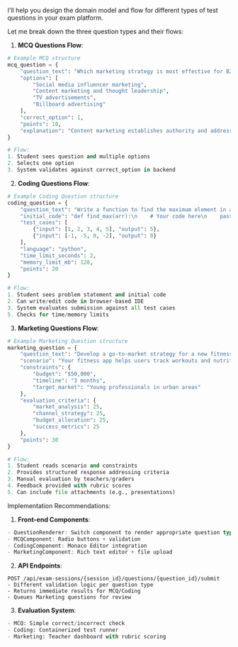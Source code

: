 I'll help you design the domain model and flow for different types of test questions in your exam platform.

Let me break down the three question types and their flows:

1. **MCQ Questions Flow**:

```python
# Example MCQ structure
mcq_question = {
    "question_text": "Which marketing strategy is most effective for B2B SaaS?",
    "options": [
        "Social media influencer marketing",
        "Content marketing and thought leadership",
        "TV advertisements",
        "Billboard advertising"
    ],
    "correct_option": 1,
    "points": 10,
    "explanation": "Content marketing establishes authority and addresses specific business pain points"
}

# Flow:
1. Student sees question and multiple options
2. Selects one option
3. System validates against correct_option in backend

```

2. **Coding Questions Flow**:

```python
# Example Coding Question structure
coding_question = {
    "question_text": "Write a function to find the maximum element in an array",
    "initial_code": "def find_max(arr):\n    # Your code here\n    pass",
    "test_cases": [
        {"input": [1, 2, 3, 4, 5], "output": 5},
        {"input": [-1, -5, 0, -2], "output": 0}
    ],
    "language": "python",
    "time_limit_seconds": 2,
    "memory_limit_mb": 128,
    "points": 20
}

# Flow:
1. Student sees problem statement and initial code
2. Can write/edit code in browser-based IDE
3. System evaluates submission against all test cases
5. Checks for time/memory limits
```

3. **Marketing Questions Flow**:

```python
# Example Marketing Question structure
marketing_question = {
    "question_text": "Develop a go-to-market strategy for a new fitness app",
    "scenario": "Your fitness app helps users track workouts and nutrition...",
    "constraints": {
        "budget": "$50,000",
        "timeline": "3 months",
        "target_market": "Young professionals in urban areas"
    },
    "evaluation_criteria": {
        "market_analysis": 25,
        "channel_strategy": 25,
        "budget_allocation": 25,
        "success_metrics": 25
    },
    "points": 30
}

# Flow:
1. Student reads scenario and constraints
2. Provides structured response addressing criteria
3. Manual evaluation by teachers/graders
4. Feedback provided with rubric scores
5. Can include file attachments (e.g., presentations)
```

Implementation Recommendations:

1. **Front-end Components**:

```typescript
- QuestionRenderer: Switch component to render appropriate question type
- MCQComponent: Radio buttons + validation
- CodingComponent: Monaco Editor integration
- MarketingComponent: Rich text editor + file upload
```

2. **API Endpoints**:

```
POST /api/exam-sessions/{session_id}/questions/{question_id}/submit
- Different validation logic per question type
- Returns immediate results for MCQ/Coding
- Queues Marketing questions for review
```

3. **Evaluation System**:

```python
- MCQ: Simple correct/incorrect check
- Coding: Containerized test runner 
- Marketing: Teacher dashboard with rubric scoring
```
